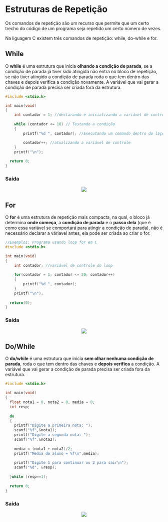 # Estruturas de Repetição

Os comandos de repetição são um recurso que permite que um certo trecho do código de um programa seja repetido um certo número de vezes.

Na liguagem C existem três comandos de repetição: while, do-while e for.

## While 

O **while** é uma estrutura que inicia **olhando a condição de parada**, se a condição de parada já tiver sido atingida não entra no bloco de repetição, se não tiver atingido a condição de parada roda o que tem dentro das chaves e depois verifica a condição novamente. A variável que vai gerar a condição de parada precisa ser criada fora da estrutura.

```c
#include <stdio.h>

int main(void)
{
    int contador = 1; //declarando e inicializando a variável de controle
    
    while (contador <= 10) // Testando a condição
    {
        printf("%d ", contador); //Executando um comando dentro do laço

        contador++; //atualizando a variável de controle
    }
    printf("\n");
  
  return 0;
}
```
### Saída
<p align="center">
    <img src="https://i.imgur.com/X600Nwh.png"  >
</p>

## For

O **for** é uma estrutura de repetição mais compacta, na qual, o bloco já determina **onde começa**, a **condição de parada** e o **passo dela** (que é como essa variável se comportará para atingir a condição de parada), não é necessário declarar a váriavel antes, ela pode ser criada ao criar o for.

```c
//Exemplo1: Programa usando loop for em C
#include <stdio.h>

int main(void)
{
    int contador; //variável de controle do loop
    
    for(contador = 1; contador <= 20; contador++)
    {
        printf("%d ", contador);
    }
    printf("\n");
  
  return(0);
}
```
### Saída
<p align="center">
<img src="https://i.imgur.com/DAmRXIe.png">
</p>

## Do/While

O **do/while** é uma estrutura que inicia **sem olhar nenhuma condição de parada**, roda o que tem dentro das chaves e **depois verifica** a condição. A variável que vai gerar a condição de parada precisa ser criada fora da estrutura.

```c
#include <stdio.h>

int main(void)
{
  float nota1 = 0, nota2 = 0, media = 0;
  int resp;
  
  do
  {
    printf("Digite a primeira nota: ");
    scanf("%f",&nota1);
    printf("Digite a segunda nota: ");
    scanf("%f",&nota2);
    
    media = (nota1 + nota2)/2;
    printf("Media do aluno = %f\n",media);
    
    printf("Digite 1 para continuar ou 2 para sair\n");
    scanf("%d", &resp);
  
  }while (resp==1);
  
  return 0;
}
```
### Saída

<p align="center">
<img src="https://i.imgur.com/6sGB7Ye.png">
</p>